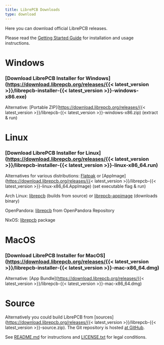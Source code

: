 ```yaml
---
title: LibrePCB Downloads
type: download
---
```


Here you can download official LibrePCB releases.

Please read the [Getting Started Guide](https://docs.librepcb.org/#gettingstarted-installation)
for installation and usage instructions.

# <i class="icon-windows8"></i> Windows

### <i class="icon-install"></i> [Download LibrePCB Installer for Windows](https://download.librepcb.org/releases/{{< latest_version >}}/librepcb-installer-{{< latest_version >}}-windows-x86.exe)

Alternative: [Portable ZIP](https://download.librepcb.org/releases/{{< latest_version >}}/librepcb-{{< latest_version >}}-windows-x86.zip) (extract & run)


# <i class="icon-tux"></i> Linux

### <i class="icon-install"></i> [Download LibrePCB Installer for Linux](https://download.librepcb.org/releases/{{< latest_version >}}/librepcb-installer-{{< latest_version >}}-linux-x86_64.run)

Alternatives for various distributions: [Flatpak](https://flathub.org/apps/details/org.librepcb.LibrePCB) or
[AppImage](https://download.librepcb.org/releases/{{< latest_version >}}/librepcb-{{< latest_version >}}-linux-x86_64.AppImage)
(set executable flag & run)

Arch Linux: [librepcb](https://aur.archlinux.org/packages/librepcb/) (builds from source)
or [librepcb-appimage](https://aur.archlinux.org/packages/librepcb-appimage/) (downloads binary)

OpenPandora: [librepcb](https://repo.openpandora.org/?page=detail&app=librepcb)
from OpenPandora Repository

NixOS: [librepcb](https://nixos.org/nixos/packages.html#librepcb) package


# <i class="icon-apple"></i> MacOS

### <i class="icon-install"></i> [Download LibrePCB Installer for MacOS](https://download.librepcb.org/releases/{{< latest_version >}}/librepcb-installer-{{< latest_version >}}-mac-x86_64.dmg)

Alternative: [App Bundle](https://download.librepcb.org/releases/{{< latest_version >}}/librepcb-{{< latest_version >}}-mac-x86_64.dmg)


# <i class="icon-code"></i> Source

Alternatively you could build LibrePCB from
[sources](https://download.librepcb.org/releases/{{< latest_version >}}/librepcb-{{< latest_version >}}-source.zip).
The Git repository is hosted [at GitHub](https://github.com/LibrePCB/LibrePCB).

See [README.md](https://github.com/LibrePCB/LibrePCB/blob/master/README.md)
for instructions and
[LICENSE.txt](https://github.com/LibrePCB/LibrePCB/blob/master/LICENSE.txt)
for legal conditions.
